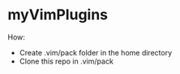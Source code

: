 # myVimPlugins

How:
- Create .vim/pack folder in the home directory
- Clone this repo in .vim/pack
